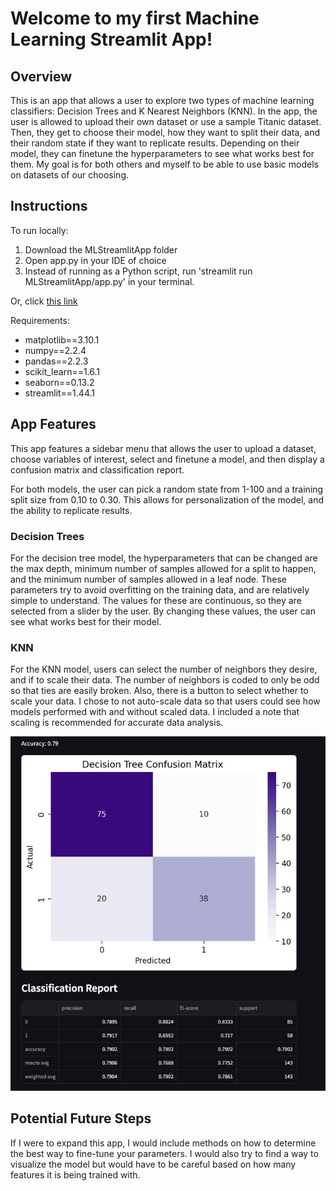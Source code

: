 # Welcome to my first Machine Learning Streamlit App!

## Overview

This is an app that allows a user to explore two types of machine learning classifiers: Decision Trees and K Nearest Neighbors (KNN). In the app, the user is allowed to upload their own dataset or use a sample Titanic dataset. Then, they get to choose their model, how they want to split their data, and their random state if they want to replicate results. Depending on their model, they can finetune the hyperparameters to see what works best for them. My goal is for both others and myself to be able to use basic models on datasets of our choosing. 

## Instructions

To run locally:   
  1. Download the MLStreamlitApp folder
  2. Open app.py in your IDE of choice 
  3. Instead of running as a Python script, run 'streamlit run MLStreamlitApp/app.py' in your terminal.

Or, click [this link](https://tsypin-ml.streamlit.app/)

Requirements:
- matplotlib==3.10.1
- numpy==2.2.4
- pandas==2.2.3
- scikit_learn==1.6.1
- seaborn==0.13.2
- streamlit==1.44.1

## App Features

This app features a sidebar menu that allows the user to upload a dataset, choose variables of interest, select and finetune a model, and then display a confusion matrix and classification report.

For both models, the user can pick a random state from 1-100 and a training split size from 0.10 to 0.30. This allows for personalization of the model, and the ability to replicate results. 

### Decision Trees

For the decision tree model, the hyperparameters that can be changed are the max depth, minimum number of samples allowed for a split to happen, and the minimum number of samples allowed in a leaf node. These parameters try to avoid overfitting on the training data, and are relatively simple to understand. The values for these are continuous, so they are selected from a slider by the user. By changing these values, the user can see what works best for their model.

### KNN 

For the KNN model, users can select the number of neighbors they desire, and if to scale their data. The number of neighbors is coded to only be odd so that ties are easily broken. Also, there is a button to select whether to scale your data. I chose to not auto-scale data so that users could see how models performed with and without scaled data. I included a note that scaling is recommended for accurate data analysis. 


![Example Confusion Matrix and Classification Report](MLappSampleResults.jpeg)


## Potential Future Steps

If I were to expand this app, I would include methods on how to determine the best way to fine-tune your parameters. I would also try to find a way to visualize the model but would have to be careful based on how many features it is being trained with. 

